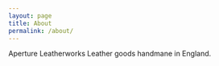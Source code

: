 ```yaml
---
layout: page
title: About
permalink: /about/
---
```


Aperture Leatherworks
Leather goods handmane in England.